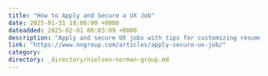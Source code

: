 ```yaml
---
title: "How to Apply and Secure a UX Job"
date: 2025-01-31 18:00:00 +0000
dateadded: 2025-02-01 00:03:09 +0000
description: "Apply and secure UX jobs with tips for customizing resumes using generative AI, researching employers, acing interviews, and negotiating offers."
link: "https://www.nngroup.com/articles/apply-secure-ux-job/"
category:
directory: _directory/nielsen-norman-group.md
---
```

